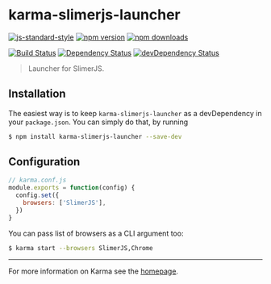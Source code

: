 # karma-slimerjs-launcher

[![js-standard-style](https://img.shields.io/badge/code%20style-standard-brightgreen.svg?style=flat-square)](https://github.com/karma-runner/karma-slimerjs-launcher)
 [![npm version](https://img.shields.io/npm/v/karma-slimerjs-launcher.svg?style=flat-square)](https://www.npmjs.com/package/karma-slimerjs-launcher) [![npm downloads](https://img.shields.io/npm/dm/karma-slimerjs-launcher.svg?style=flat-square)](https://www.npmjs.com/package/karma-slimerjs-launcher)

[![Build Status](https://img.shields.io/travis/karma-runner/karma-slimerjs-launcher/master.svg?style=flat-square)](https://travis-ci.org/karma-runner/karma-slimerjs-launcher) [![Dependency Status](https://img.shields.io/david/karma-runner/karma-slimerjs-launcher.svg?style=flat-square)](https://david-dm.org/karma-runner/karma-slimerjs-launcher) [![devDependency Status](https://img.shields.io/david/dev/karma-runner/karma-slimerjs-launcher.svg?style=flat-square)](https://david-dm.org/karma-runner/karma-slimerjs-launcher#info=devDependencies)

> Launcher for SlimerJS.

## Installation

The easiest way is to keep `karma-slimerjs-launcher` as a devDependency in your `package.json`. You can simply do that, by running

```bash
$ npm install karma-slimerjs-launcher --save-dev
```

## Configuration

```js
// karma.conf.js
module.exports = function(config) {
  config.set({
    browsers: ['SlimerJS'],
  })
}
```

You can pass list of browsers as a CLI argument too:
```bash
$ karma start --browsers SlimerJS,Chrome
```

----

For more information on Karma see the [homepage].


[homepage]: http://karma-runner.github.com
